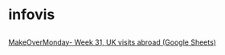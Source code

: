 # infovis
##
[MakeOverMonday- Week 31, UK visits abroad (Google Sheets)](https://fkaplun.github.io//infovis/makeovermonday.html)
##
